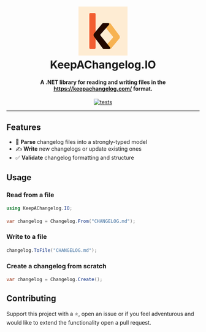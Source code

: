 <h1 align="center">
  <img src="https://github.com/sandrofigo/KeepAChangelog.IO/blob/main/.github/assets/KeepAChangelog.IO.png?raw=true" alt="KeepAChangelog.IO">
  <br>
  KeepAChangelog.IO
  <br>
</h1>

<h4 align="center">A .NET library for reading and writing files in the <a href="https://keepachangelog.com/" target="_blank">https://keepachangelog.com/</a> format.</h4>

<p align="center">
  <a href="https://github.com/sandrofigo/KeepAChangelog.IO/actions/workflows/test.yml">
    <img src="https://github.com/sandrofigo/KeepAChangelog.IO/actions/workflows/test.yml/badge.svg" alt="tests">
  </a>
</p>

---

## Features

- 📖 **Parse** changelog files into a strongly-typed model  
- ✍️ **Write** new changelogs or update existing ones  
- ✅ **Validate** changelog formatting and structure

## Usage

### Read from a file

```csharp
using KeepAChangelog.IO;

var changelog = Changelog.From("CHANGELOG.md");
```

### Write to a file
```csharp
changelog.ToFile("CHANGELOG.md");
```

### Create a changelog from scratch

```csharp
var changelog = Changelog.Create();
```

## Contributing

Support this project with a ⭐️, open an issue or if you feel adventurous and would like to extend the functionality open a pull request.